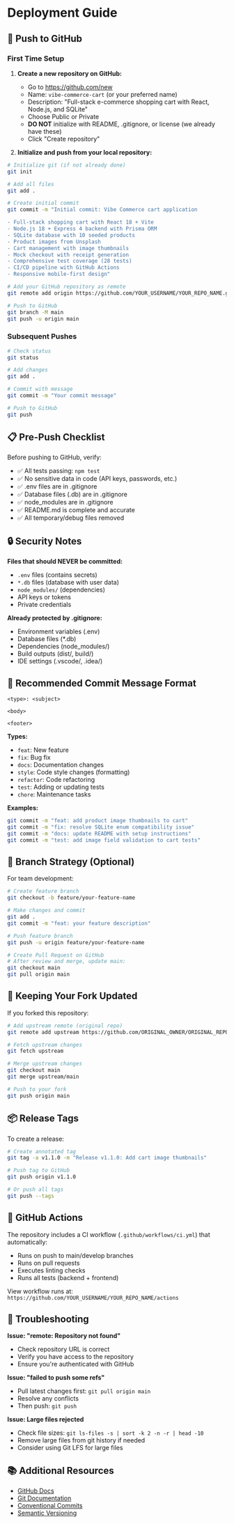 # Deployment Guide

## 🚀 Push to GitHub

### First Time Setup

1. **Create a new repository on GitHub:**
   - Go to https://github.com/new
   - Name: `vibe-commerce-cart` (or your preferred name)
   - Description: "Full-stack e-commerce shopping cart with React, Node.js, and SQLite"
   - Choose Public or Private
   - **DO NOT** initialize with README, .gitignore, or license (we already have these)
   - Click "Create repository"

2. **Initialize and push from your local repository:**

```bash
# Initialize git (if not already done)
git init

# Add all files
git add .

# Create initial commit
git commit -m "Initial commit: Vibe Commerce cart application

- Full-stack shopping cart with React 18 + Vite
- Node.js 18 + Express 4 backend with Prisma ORM
- SQLite database with 10 seeded products
- Product images from Unsplash
- Cart management with image thumbnails
- Mock checkout with receipt generation
- Comprehensive test coverage (28 tests)
- CI/CD pipeline with GitHub Actions
- Responsive mobile-first design"

# Add your GitHub repository as remote
git remote add origin https://github.com/YOUR_USERNAME/YOUR_REPO_NAME.git

# Push to GitHub
git branch -M main
git push -u origin main
```

### Subsequent Pushes

```bash
# Check status
git status

# Add changes
git add .

# Commit with message
git commit -m "Your commit message"

# Push to GitHub
git push
```

## 📋 Pre-Push Checklist

Before pushing to GitHub, verify:

- ✅ All tests passing: `npm test`
- ✅ No sensitive data in code (API keys, passwords, etc.)
- ✅ .env files are in .gitignore
- ✅ Database files (.db) are in .gitignore
- ✅ node_modules are in .gitignore
- ✅ README.md is complete and accurate
- ✅ All temporary/debug files removed

## 🔒 Security Notes

**Files that should NEVER be committed:**
- `.env` files (contains secrets)
- `*.db` files (database with user data)
- `node_modules/` (dependencies)
- API keys or tokens
- Private credentials

**Already protected by .gitignore:**
- Environment variables (.env)
- Database files (*.db)
- Dependencies (node_modules/)
- Build outputs (dist/, build/)
- IDE settings (.vscode/, .idea/)

## 📝 Recommended Commit Message Format

```
<type>: <subject>

<body>

<footer>
```

**Types:**
- `feat`: New feature
- `fix`: Bug fix
- `docs`: Documentation changes
- `style`: Code style changes (formatting)
- `refactor`: Code refactoring
- `test`: Adding or updating tests
- `chore`: Maintenance tasks

**Examples:**
```bash
git commit -m "feat: add product image thumbnails to cart"
git commit -m "fix: resolve SQLite enum compatibility issue"
git commit -m "docs: update README with setup instructions"
git commit -m "test: add image field validation to cart tests"
```

## 🌿 Branch Strategy (Optional)

For team development:

```bash
# Create feature branch
git checkout -b feature/your-feature-name

# Make changes and commit
git add .
git commit -m "feat: your feature description"

# Push feature branch
git push -u origin feature/your-feature-name

# Create Pull Request on GitHub
# After review and merge, update main:
git checkout main
git pull origin main
```

## 🔄 Keeping Your Fork Updated

If you forked this repository:

```bash
# Add upstream remote (original repo)
git remote add upstream https://github.com/ORIGINAL_OWNER/ORIGINAL_REPO.git

# Fetch upstream changes
git fetch upstream

# Merge upstream changes
git checkout main
git merge upstream/main

# Push to your fork
git push origin main
```

## 📦 Release Tags

To create a release:

```bash
# Create annotated tag
git tag -a v1.1.0 -m "Release v1.1.0: Add cart image thumbnails"

# Push tag to GitHub
git push origin v1.1.0

# Or push all tags
git push --tags
```

## 🎯 GitHub Actions

The repository includes a CI workflow (`.github/workflows/ci.yml`) that automatically:
- Runs on push to main/develop branches
- Runs on pull requests
- Executes linting checks
- Runs all tests (backend + frontend)

View workflow runs at: `https://github.com/YOUR_USERNAME/YOUR_REPO_NAME/actions`

## 🐛 Troubleshooting

**Issue: "remote: Repository not found"**
- Check repository URL is correct
- Verify you have access to the repository
- Ensure you're authenticated with GitHub

**Issue: "failed to push some refs"**
- Pull latest changes first: `git pull origin main`
- Resolve any conflicts
- Then push: `git push`

**Issue: Large files rejected**
- Check file sizes: `git ls-files -s | sort -k 2 -n -r | head -10`
- Remove large files from git history if needed
- Consider using Git LFS for large files

## 📚 Additional Resources

- [GitHub Docs](https://docs.github.com)
- [Git Documentation](https://git-scm.com/doc)
- [Conventional Commits](https://www.conventionalcommits.org/)
- [Semantic Versioning](https://semver.org/)

